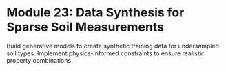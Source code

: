 # **Module 23: Data Synthesis for Sparse Soil Measurements**

Build generative models to create synthetic training data for undersampled soil types. Implement physics-informed constraints to ensure realistic property combinations.